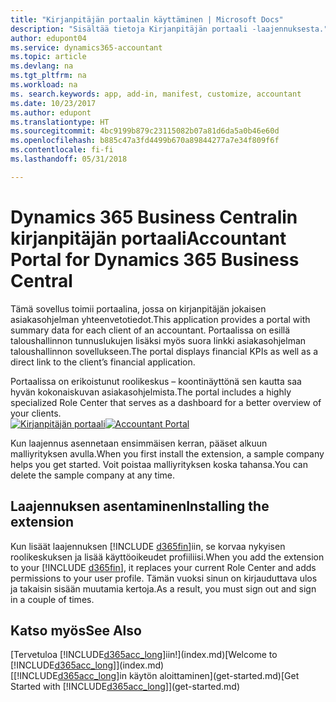 ```yaml
---
title: "Kirjanpitäjän portaalin käyttäminen | Microsoft Docs"
description: "Sisältää tietoja Kirjanpitäjän portaali -laajennuksesta."
author: edupont04
ms.service: dynamics365-accountant
ms.topic: article
ms.devlang: na
ms.tgt_pltfrm: na
ms.workload: na
ms. search.keywords: app, add-in, manifest, customize, accountant
ms.date: 10/23/2017
ms.author: edupont
ms.translationtype: HT
ms.sourcegitcommit: 4bc9199b879c23115082b07a81d6da5a0b46e60d
ms.openlocfilehash: b885c47a3fd4499b670a89844277a7e34f809f6f
ms.contentlocale: fi-fi
ms.lasthandoff: 05/31/2018

---
```

# <a name="accountant-portal-for-dynamics-365-business-central"></a><span data-ttu-id="5e95d-103">Dynamics 365 Business Centralin kirjanpitäjän portaali</span><span class="sxs-lookup"><span data-stu-id="5e95d-103">Accountant Portal for Dynamics 365 Business Central</span></span>
<span data-ttu-id="5e95d-104">Tämä sovellus toimii portaalina, jossa on kirjanpitäjän jokaisen asiakasohjelman yhteenvetotiedot.</span><span class="sxs-lookup"><span data-stu-id="5e95d-104">This application provides a portal with summary data for each client of an accountant.</span></span> <span data-ttu-id="5e95d-105">Portaalissa on esillä taloushallinnon tunnuslukujen lisäksi myös suora linkki asiakasohjelman taloushallinnon sovellukseen.</span><span class="sxs-lookup"><span data-stu-id="5e95d-105">The portal displays financial KPIs as well as a direct link to the client’s financial application.</span></span>  

<span data-ttu-id="5e95d-106">Portaalissa on erikoistunut roolikeskus – koontinäyttönä sen kautta saa hyvän kokonaiskuvan asiakasohjelmista.</span><span class="sxs-lookup"><span data-stu-id="5e95d-106">The portal includes a highly specialized Role Center that serves as a dashboard for a better overview of your clients.</span></span>  
<span data-ttu-id="5e95d-107">[![Kirjanpitäjän portaali](./media/accountant-get-started/accountant-dashboard.png)](https://go.microsoft.com/fwlink/?linkid=851257)</span><span class="sxs-lookup"><span data-stu-id="5e95d-107">[![Accountant Portal](./media/accountant-get-started/accountant-dashboard.png)](https://go.microsoft.com/fwlink/?linkid=851257)</span></span>

<span data-ttu-id="5e95d-108">Kun laajennus asennetaan ensimmäisen kerran, pääset alkuun malliyrityksen avulla.</span><span class="sxs-lookup"><span data-stu-id="5e95d-108">When you first install the extension, a sample company helps you get started.</span></span> <span data-ttu-id="5e95d-109">Voit poistaa malliyrityksen koska tahansa.</span><span class="sxs-lookup"><span data-stu-id="5e95d-109">You can delete the sample company at any time.</span></span>  

## <a name="installing-the-extension"></a><span data-ttu-id="5e95d-110">Laajennuksen asentaminen</span><span class="sxs-lookup"><span data-stu-id="5e95d-110">Installing the extension</span></span>
<span data-ttu-id="5e95d-111">Kun lisäät laajennuksen [!INCLUDE [d365fin](includes/d365fin_md.md)]iin, se korvaa nykyisen roolikeskuksen ja lisää käyttöoikeudet profiiliisi.</span><span class="sxs-lookup"><span data-stu-id="5e95d-111">When you add the extension to your [!INCLUDE [d365fin](includes/d365fin_md.md)], it replaces your current Role Center and adds permissions to your user profile.</span></span> <span data-ttu-id="5e95d-112">Tämän vuoksi sinun on kirjauduttava ulos ja takaisin sisään muutamia kertoja.</span><span class="sxs-lookup"><span data-stu-id="5e95d-112">As a result, you must sign out and sign in a couple of times.</span></span>  

## <a name="see-also"></a><span data-ttu-id="5e95d-113">Katso myös</span><span class="sxs-lookup"><span data-stu-id="5e95d-113">See Also</span></span>
<span data-ttu-id="5e95d-114">[Tervetuloa [!INCLUDE[d365acc_long](includes/d365acc_long_md.md)]iin!](index.md)</span><span class="sxs-lookup"><span data-stu-id="5e95d-114">[Welcome to [!INCLUDE[d365acc_long](includes/d365acc_long_md.md)]](index.md)</span></span>  
<span data-ttu-id="5e95d-115">[[!INCLUDE[d365acc_long](includes/d365acc_long_md.md)]in käytön aloittaminen](get-started.md)</span><span class="sxs-lookup"><span data-stu-id="5e95d-115">[Get Started with [!INCLUDE[d365acc_long](includes/d365acc_long_md.md)]](get-started.md)</span></span>  

